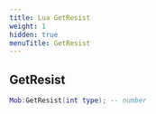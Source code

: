 ```yaml
---
title: Lua GetResist
weight: 1
hidden: true
menuTitle: GetResist
---
```

## GetResist
```lua
Mob:GetResist(int type); -- number
```